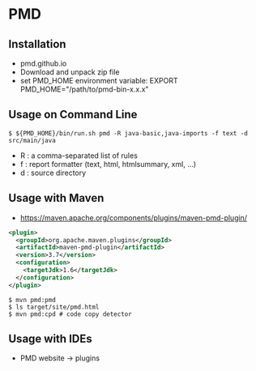# PMD 

## Installation

- pmd.github.io
- Download and unpack zip file
- set PMD_HOME environment variable: EXPORT PMD_HOME="/path/to/pmd-bin-x.x.x"


## Usage on Command Line


```shell
$ ${PMD_HOME}/bin/run.sh pmd -R java-basic,java-imports -f text -d src/main/java
```

- R : a comma-separated list of rules
- f : report formatter (text, html, htmlsummary, xml, ...)
- d : source directory


## Usage with Maven

- https://maven.apache.org/components/plugins/maven-pmd-plugin/

```xml
<plugin>
  <groupId>org.apache.maven.plugins</groupId>
  <artifactId>maven-pmd-plugin</artifactId>
  <version>3.7</version>
  <configuration>
    <targetJdk>1.6</targetJdk>
  </configuration>
</plugin>
```

```shell
$ mvn pmd:pmd
$ ls target/site/pmd.html
$ mvn pmd:cpd # code copy detector
```

## Usage with IDEs

- PMD website -> plugins
